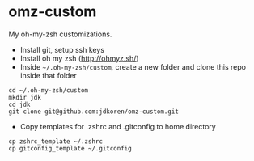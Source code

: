 omz-custom
==========

My oh-my-zsh customizations.

* Install git, setup ssh keys
* Install oh my zsh (http://ohmyz.sh/)
* Inside `~/.oh-my-zsh/custom`, create a new folder and clone this repo inside that folder
```
cd ~/.oh-my-zsh/custom
mkdir jdk
cd jdk
git clone git@github.com:jdkoren/omz-custom.git
```
* Copy templates for .zshrc and .gitconfig to home directory
```
cp zshrc_template ~/.zshrc
cp gitconfig_template ~/.gitconfig
```
